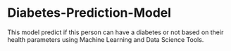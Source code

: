 # Diabetes-Prediction-Model
This model predict if this person can have a diabetes or not based on their health parameters using Machine Learning and Data Science Tools.
